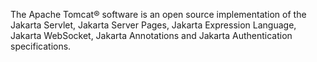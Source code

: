 The Apache Tomcat® software is an open source implementation of the Jakarta Servlet, Jakarta Server Pages, Jakarta Expression Language, Jakarta WebSocket, Jakarta Annotations and Jakarta Authentication specifications.
